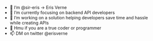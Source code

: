 - 👋 I’m @sir-eris -> Eris Verne
- 👀 I’m currently focusing on backend API developers
- 🌱 I’m working on a solution helping developers save time
  and hassle while creating APIs
- 💞️ Hmu if you are a true coder or programmer
- 📫 DM on twitter @erisverne
